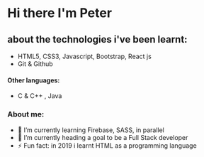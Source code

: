 # Hi there I'm Peter

## about the technologies i've been learnt:
- HTML5, CSS3, Javascript, Bootstrap, React js
- Git & Github

####  Other languages:
- C & C++ , Java


### About me:
<!--- 🔭 I’m currently working on ...-->
- 🌱 I’m currently learning Firebase, SASS, in parallel
- 🔭 I’m currently heading a goal to be a Full Stack developer
- ⚡ Fun fact: in 2019 i learnt HTML as a programming language
<!--
- 👯 I’m looking to collaborate on ...
- 🤔 I’m looking for help with ...
- 💬 Ask me about ...
- 📫 How to reach me:
- 😄 Pronouns:
-->
